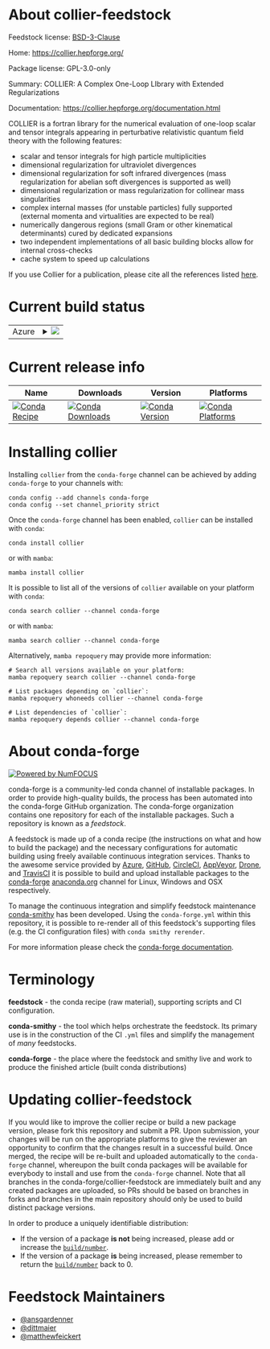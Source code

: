 About collier-feedstock
=======================

Feedstock license: [BSD-3-Clause](https://github.com/conda-forge/collier-feedstock/blob/main/LICENSE.txt)

Home: https://collier.hepforge.org/

Package license: GPL-3.0-only

Summary: COLLIER: A Complex One-Loop LIbrary with Extended Regularizations

Documentation: https://collier.hepforge.org/documentation.html

COLLIER is a fortran library for the numerical evaluation of one-loop
scalar and tensor integrals appearing in perturbative relativistic
quantum field theory with the following features:
* scalar and tensor integrals for high particle multiplicities
* dimensional regularization for ultraviolet divergences
* dimensional regularization for soft infrared divergences (mass
  regularization for abelian soft divergences is supported as well)
* dimensional regularization or mass regularization for collinear mass
  singularities
* complex internal masses (for unstable particles) fully supported
  (external momenta and virtualities are expected to be real)
* numerically dangerous regions (small Gram or other kinematical
  determinants) cured by dedicated expansions
* two independent implementations of all basic building blocks allow
  for internal cross-checks
* cache system to speed up calculations

If you use Collier for a publication, please cite all the references
listed [here](https://collier.hepforge.org/documentation.html).


Current build status
====================


<table>
    
  <tr>
    <td>Azure</td>
    <td>
      <details>
        <summary>
          <a href="https://dev.azure.com/conda-forge/feedstock-builds/_build/latest?definitionId=23871&branchName=main">
            <img src="https://dev.azure.com/conda-forge/feedstock-builds/_apis/build/status/collier-feedstock?branchName=main">
          </a>
        </summary>
        <table>
          <thead><tr><th>Variant</th><th>Status</th></tr></thead>
          <tbody><tr>
              <td>linux_64</td>
              <td>
                <a href="https://dev.azure.com/conda-forge/feedstock-builds/_build/latest?definitionId=23871&branchName=main">
                  <img src="https://dev.azure.com/conda-forge/feedstock-builds/_apis/build/status/collier-feedstock?branchName=main&jobName=linux&configuration=linux%20linux_64_" alt="variant">
                </a>
              </td>
            </tr><tr>
              <td>linux_aarch64</td>
              <td>
                <a href="https://dev.azure.com/conda-forge/feedstock-builds/_build/latest?definitionId=23871&branchName=main">
                  <img src="https://dev.azure.com/conda-forge/feedstock-builds/_apis/build/status/collier-feedstock?branchName=main&jobName=linux&configuration=linux%20linux_aarch64_" alt="variant">
                </a>
              </td>
            </tr><tr>
              <td>linux_ppc64le</td>
              <td>
                <a href="https://dev.azure.com/conda-forge/feedstock-builds/_build/latest?definitionId=23871&branchName=main">
                  <img src="https://dev.azure.com/conda-forge/feedstock-builds/_apis/build/status/collier-feedstock?branchName=main&jobName=linux&configuration=linux%20linux_ppc64le_" alt="variant">
                </a>
              </td>
            </tr><tr>
              <td>osx_64</td>
              <td>
                <a href="https://dev.azure.com/conda-forge/feedstock-builds/_build/latest?definitionId=23871&branchName=main">
                  <img src="https://dev.azure.com/conda-forge/feedstock-builds/_apis/build/status/collier-feedstock?branchName=main&jobName=osx&configuration=osx%20osx_64_" alt="variant">
                </a>
              </td>
            </tr><tr>
              <td>osx_arm64</td>
              <td>
                <a href="https://dev.azure.com/conda-forge/feedstock-builds/_build/latest?definitionId=23871&branchName=main">
                  <img src="https://dev.azure.com/conda-forge/feedstock-builds/_apis/build/status/collier-feedstock?branchName=main&jobName=osx&configuration=osx%20osx_arm64_" alt="variant">
                </a>
              </td>
            </tr>
          </tbody>
        </table>
      </details>
    </td>
  </tr>
</table>

Current release info
====================

| Name | Downloads | Version | Platforms |
| --- | --- | --- | --- |
| [![Conda Recipe](https://img.shields.io/badge/recipe-collier-green.svg)](https://anaconda.org/conda-forge/collier) | [![Conda Downloads](https://img.shields.io/conda/dn/conda-forge/collier.svg)](https://anaconda.org/conda-forge/collier) | [![Conda Version](https://img.shields.io/conda/vn/conda-forge/collier.svg)](https://anaconda.org/conda-forge/collier) | [![Conda Platforms](https://img.shields.io/conda/pn/conda-forge/collier.svg)](https://anaconda.org/conda-forge/collier) |

Installing collier
==================

Installing `collier` from the `conda-forge` channel can be achieved by adding `conda-forge` to your channels with:

```
conda config --add channels conda-forge
conda config --set channel_priority strict
```

Once the `conda-forge` channel has been enabled, `collier` can be installed with `conda`:

```
conda install collier
```

or with `mamba`:

```
mamba install collier
```

It is possible to list all of the versions of `collier` available on your platform with `conda`:

```
conda search collier --channel conda-forge
```

or with `mamba`:

```
mamba search collier --channel conda-forge
```

Alternatively, `mamba repoquery` may provide more information:

```
# Search all versions available on your platform:
mamba repoquery search collier --channel conda-forge

# List packages depending on `collier`:
mamba repoquery whoneeds collier --channel conda-forge

# List dependencies of `collier`:
mamba repoquery depends collier --channel conda-forge
```


About conda-forge
=================

[![Powered by
NumFOCUS](https://img.shields.io/badge/powered%20by-NumFOCUS-orange.svg?style=flat&colorA=E1523D&colorB=007D8A)](https://numfocus.org)

conda-forge is a community-led conda channel of installable packages.
In order to provide high-quality builds, the process has been automated into the
conda-forge GitHub organization. The conda-forge organization contains one repository
for each of the installable packages. Such a repository is known as a *feedstock*.

A feedstock is made up of a conda recipe (the instructions on what and how to build
the package) and the necessary configurations for automatic building using freely
available continuous integration services. Thanks to the awesome service provided by
[Azure](https://azure.microsoft.com/en-us/services/devops/), [GitHub](https://github.com/),
[CircleCI](https://circleci.com/), [AppVeyor](https://www.appveyor.com/),
[Drone](https://cloud.drone.io/welcome), and [TravisCI](https://travis-ci.com/)
it is possible to build and upload installable packages to the
[conda-forge](https://anaconda.org/conda-forge) [anaconda.org](https://anaconda.org/)
channel for Linux, Windows and OSX respectively.

To manage the continuous integration and simplify feedstock maintenance
[conda-smithy](https://github.com/conda-forge/conda-smithy) has been developed.
Using the ``conda-forge.yml`` within this repository, it is possible to re-render all of
this feedstock's supporting files (e.g. the CI configuration files) with ``conda smithy rerender``.

For more information please check the [conda-forge documentation](https://conda-forge.org/docs/).

Terminology
===========

**feedstock** - the conda recipe (raw material), supporting scripts and CI configuration.

**conda-smithy** - the tool which helps orchestrate the feedstock.
                   Its primary use is in the construction of the CI ``.yml`` files
                   and simplify the management of *many* feedstocks.

**conda-forge** - the place where the feedstock and smithy live and work to
                  produce the finished article (built conda distributions)


Updating collier-feedstock
==========================

If you would like to improve the collier recipe or build a new
package version, please fork this repository and submit a PR. Upon submission,
your changes will be run on the appropriate platforms to give the reviewer an
opportunity to confirm that the changes result in a successful build. Once
merged, the recipe will be re-built and uploaded automatically to the
`conda-forge` channel, whereupon the built conda packages will be available for
everybody to install and use from the `conda-forge` channel.
Note that all branches in the conda-forge/collier-feedstock are
immediately built and any created packages are uploaded, so PRs should be based
on branches in forks and branches in the main repository should only be used to
build distinct package versions.

In order to produce a uniquely identifiable distribution:
 * If the version of a package **is not** being increased, please add or increase
   the [``build/number``](https://docs.conda.io/projects/conda-build/en/latest/resources/define-metadata.html#build-number-and-string).
 * If the version of a package **is** being increased, please remember to return
   the [``build/number``](https://docs.conda.io/projects/conda-build/en/latest/resources/define-metadata.html#build-number-and-string)
   back to 0.

Feedstock Maintainers
=====================

* [@ansgardenner](https://github.com/ansgardenner/)
* [@dittmaier](https://github.com/dittmaier/)
* [@matthewfeickert](https://github.com/matthewfeickert/)

